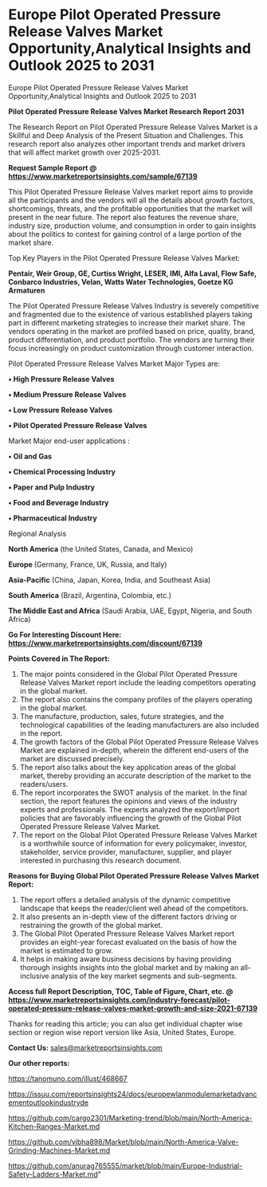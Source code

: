 # Europe Pilot Operated Pressure Release Valves Market Opportunity,Analytical Insights and Outlook 2025 to 2031
 Europe Pilot Operated Pressure Release Valves Market Opportunity,Analytical Insights and Outlook 2025 to 2031

<strong>Pilot Operated Pressure Release Valves Market Research Report 2031</strong>

The Research Report on Pilot Operated Pressure Release Valves Market is a Skillful and Deep Analysis of the Present Situation and Challenges. This research report also analyzes other important trends and market drivers that will affect market growth over 2025-2031.

<strong>Request Sample Report @ <a href=https://www.marketreportsinsights.com/sample/67139>https://www.marketreportsinsights.com/sample/67139</a></strong>

This Pilot Operated Pressure Release Valves market report aims to provide all the participants and the vendors will all the details about growth factors, shortcomings, threats, and the profitable opportunities that the market will present in the near future. The report also features the revenue share, industry size, production volume, and consumption in order to gain insights about the politics to contest for gaining control of a large portion of the market share.

Top Key Players in the Pilot Operated Pressure Release Valves Market:

<strong>Pentair, Weir Group, GE, Curtiss Wright, LESER, IMI, Alfa Laval, Flow Safe, Conbarco Industries, Velan, Watts Water Technologies, Goetze KG Armaturen</strong>

The Pilot Operated Pressure Release Valves Industry is severely competitive and fragmented due to the existence of various established players taking part in different marketing strategies to increase their market share. The vendors operating in the market are profiled based on price, quality, brand, product differentiation, and product portfolio. The vendors are turning their focus increasingly on product customization through customer interaction.

Pilot Operated Pressure Release Valves Market Major Types are:

<strong>• High Pressure Release Valves

• Medium Pressure Release Valves

• Low Pressure Release Valves

• Pilot Operated Pressure Release Valves</strong>

Market Major end-user applications :

<strong>• Oil and Gas

• Chemical Processing Industry

• Paper and Pulp Industry

• Food and Beverage Industry

• Pharmaceutical Industry</strong>

Regional Analysis

</u><strong><b>North America</b></strong> (the United States, Canada, and Mexico)

<strong><b>Europe </b></strong>(Germany, France, UK, Russia, and Italy)

<strong><b>Asia-Pacific</b></strong> (China, Japan, Korea, India, and Southeast Asia)

<strong><b>South America</b></strong> (Brazil, Argentina, Colombia, etc.)

<strong><b>The Middle East and Africa</b></strong> (Saudi Arabia, UAE, Egypt, Nigeria, and South Africa)

<strong>Go For Interesting Discount Here: <a href=https://www.marketreportsinsights.com/discount/67139>https://www.marketreportsinsights.com/discount/67139</a></strong>

<strong>Points Covered in The Report:</strong>
<ol>
  <li>The major points considered in the Global Pilot Operated Pressure Release Valves Market report include the leading competitors operating in the global market.</li>
  <li>The report also contains the company profiles of the players operating in the global market.</li>
  <li>The manufacture, production, sales, future strategies, and the technological capabilities of the leading manufacturers are also included in the report.</li>
  <li>The growth factors of the Global Pilot Operated Pressure Release Valves Market are explained in-depth, wherein the different end-users of the market are discussed precisely.</li>
  <li>The report also talks about the key application areas of the global market, thereby providing an accurate description of the market to the readers/users.</li>
  <li>The report incorporates the SWOT analysis of the market. In the final section, the report features the opinions and views of the industry experts and professionals. The experts analyzed the export/import policies that are favorably influencing the growth of the Global Pilot Operated Pressure Release Valves Market.</li>
  <li>The report on the Global Pilot Operated Pressure Release Valves Market is a worthwhile source of information for every policymaker, investor, stakeholder, service provider, manufacturer, supplier, and player interested in purchasing this research document.</li>
</ol>
<strong>Reasons for Buying Global Pilot Operated Pressure Release Valves Market Report:</strong>

<ol>
  <li>The report offers a detailed analysis of the dynamic competitive landscape that keeps the reader/client well ahead of the competitors.</li>
  <li>It also presents an in-depth view of the different factors driving or restraining the growth of the global market.</li>
  <li>The Global Pilot Operated Pressure Release Valves Market report provides an eight-year forecast evaluated on the basis of how the market is estimated to grow.</li>
  <li>It helps in making aware business decisions by having providing thorough insights insights into the global market and by making an all-inclusive analysis of the key market segments and sub-segments.</li>
</ol>
<strong>Access full Report Description, TOC, Table of Figure, Chart, etc. @ <a href=https://www.marketreportsinsights.com/industry-forecast/pilot-operated-pressure-release-valves-market-growth-and-size-2021-67139>https://www.marketreportsinsights.com/industry-forecast/pilot-operated-pressure-release-valves-market-growth-and-size-2021-67139</a></strong>


Thanks for reading this article; you can also get individual chapter wise section or region wise report version like Asia, United States, Europe.

<strong>Contact Us:</strong>
sales@marketreportsinsights.com

<strong>Our other reports:</strong>

<a href=https://tanomuno.com/illust/468667>https://tanomuno.com/illust/468667</a>

<a href=https://issuu.com/reportsinsights24/docs/europewlanmodulemarketadvancementoutlookindustryde>https://issuu.com/reportsinsights24/docs/europewlanmodulemarketadvancementoutlookindustryde</a>

<a href=https://github.com/cargo2301/Marketing-trend/blob/main/North-America-Kitchen-Ranges-Market.md>https://github.com/cargo2301/Marketing-trend/blob/main/North-America-Kitchen-Ranges-Market.md</a>

<a href=https://github.com/vibha898/Market/blob/main/North-America-Valve-Grinding-Machines-Market.md>https://github.com/vibha898/Market/blob/main/North-America-Valve-Grinding-Machines-Market.md</a>

<a href=https://github.com/anurag765555/market/blob/main/Europe-Industrial-Safety-Ladders-Market.md>https://github.com/anurag765555/market/blob/main/Europe-Industrial-Safety-Ladders-Market.md</a>"
